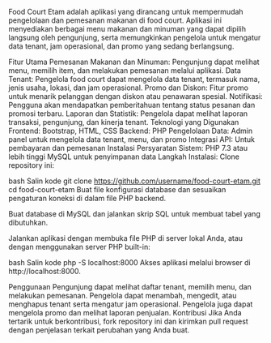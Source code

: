 Food Court Etam adalah aplikasi yang dirancang untuk mempermudah pengelolaan dan pemesanan makanan di food court. Aplikasi ini menyediakan berbagai menu makanan dan minuman yang dapat dipilih langsung oleh pengunjung, serta memungkinkan pengelola untuk mengatur data tenant, jam operasional, dan promo yang sedang berlangsung.

Fitur Utama
Pemesanan Makanan dan Minuman: Pengunjung dapat melihat menu, memilih item, dan melakukan pemesanan melalui aplikasi.
Data Tenant: Pengelola food court dapat mengelola data tenant, termasuk nama, jenis usaha, lokasi, dan jam operasional.
Promo dan Diskon: Fitur promo untuk menarik pelanggan dengan diskon atau penawaran spesial.
Notifikasi: Pengguna akan mendapatkan pemberitahuan tentang status pesanan dan promosi terbaru.
Laporan dan Statistik: Pengelola dapat melihat laporan transaksi, pengunjung, dan kinerja tenant.
Teknologi yang Digunakan
Frontend: Bootstrap, HTML, CSS
Backend: PHP
Pengelolaan Data: Admin panel untuk mengelola data tenant, menu, dan promo
Integrasi API: Untuk pembayaran dan pemesanan
Instalasi
Persyaratan Sistem:
PHP 7.3 atau lebih tinggi
MySQL untuk penyimpanan data
Langkah Instalasi:
Clone repository ini:

bash
Salin kode
git clone https://github.com/username/food-court-etam.git
cd food-court-etam
Buat file konfigurasi database dan sesuaikan pengaturan koneksi di dalam file PHP backend.

Buat database di MySQL dan jalankan skrip SQL untuk membuat tabel yang dibutuhkan.

Jalankan aplikasi dengan membuka file PHP di server lokal Anda, atau dengan menggunakan server PHP built-in:

bash
Salin kode
php -S localhost:8000
Akses aplikasi melalui browser di http://localhost:8000.

Penggunaan
Pengunjung dapat melihat daftar tenant, memilih menu, dan melakukan pemesanan.
Pengelola dapat menambah, mengedit, atau menghapus tenant serta mengatur jam operasional.
Pengelola juga dapat mengelola promo dan melihat laporan penjualan.
Kontribusi
Jika Anda tertarik untuk berkontribusi, fork repository ini dan kirimkan pull request dengan penjelasan terkait perubahan yang Anda buat.

